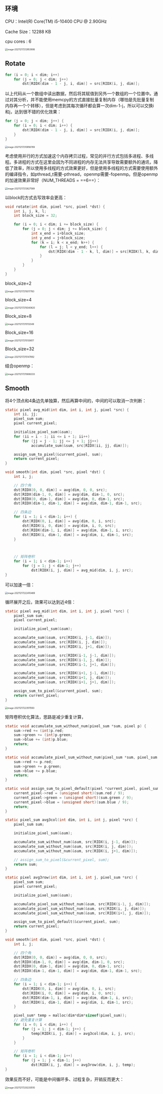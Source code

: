 ## 环境

CPU：Intel(R) Core(TM) i5-10400 CPU @ 2.90GHz

Cache Size：12288 KB

cpu cores       : 6

<img src="readme.assets/image-20211217212953906.png" alt="image-20211217212953906" style="zoom:50%;" />

## Rotate

```C
for (i = 0; i < dim; i++)
    for (j = 0; j < dim; j++)
        dst[RIDX(dim - 1 - j, i, dim)] = src[RIDX(i, j, dim)];
```

以上代码从一个数组中读出数据，然后将其赋值到另外一个数组的一个位置中。通过对其分析，并不能使用memcpy的方式直接批量复制内存（哪怕是先批量复制内存再一个个转移），但是考虑到其每次循环都会算一次dim-1-j，所以可以交换i和j，达到很不错的优化效果：

```c
for (j = 0; j < dim; j++) {
    for (i = 0; i < dim; i++) {
        dst[RIDX(dim - 1 - j, i, dim)] = src[RIDX(i, j, dim)];
    }
}
```

<img src="readme.assets/image-20211217210956789.png" alt="image-20211217210956789" style="zoom:50%;" />

考虑使用并行的方式加速这个内存拷贝过程，常见的并行方式包括多进程、多线程。多进程的方式在这里会因为不同进程的内存无法共享导致需要额外的通讯，降低了效率，所以使用多线程的方式效果更好，但是使用多线程的方式需要使用额外的编译指令，如pthread_t需要-pthread，openmp需要-fopenmp。但是openmp的加速效果非常好（NUM_THREADS = ==6==）：

<img src="readme.assets/image-20211217212627569.png" alt="image-20211217212627569" style="zoom:50%;" />

以block的方式去写效率会更高：

```C
void rotate(int dim, pixel *src, pixel *dst) {
    int i, j, k, l;
    int block_size = 32;

    for (i = 0; i < dim; i += block_size) {
        for (j = 0; j < dim; j += block_size) {
            int x_end = i+block_size;
            int y_end = j+block_size;
            for (k = i; k < x_end; k++) {
                for (l = j; l < y_end; l++) {
                    dst[RIDX(dim - 1 - k, l, dim)] = src[RIDX(l, k, dim)];
                }
            }
        }
    }
}
```

block_size=2

<img src="readme.assets/image-20211217215017783.png" alt="image-20211217215017783" style="zoom:50%;" />

block_size=4

<img src="readme.assets/image-20211217215040620.png" alt="image-20211217215040620" style="zoom:50%;" />

Block_size=8

<img src="readme.assets/image-20211217215112049.png" alt="image-20211217215112049" style="zoom:50%;" />

Block_size=16

<img src="readme.assets/image-20211217215130617.png" alt="image-20211217215130617" style="zoom:50%;" />

Block_size=32

<img src="readme.assets/image-20211217215147892.png" alt="image-20211217215147892" style="zoom:50%;" />

结合openmp：

<img src="readme.assets/image-20211217215906333.png" alt="image-20211217215906333" style="zoom:50%;" />

## Smooth

将4个顶点和4条边先单独算，然后再算中间的，中间的可以取消一次判断：

```C
static pixel avg_mid(int dim, int i, int j, pixel *src) {
    int ii, jj;
    pixel_sum sum;
    pixel current_pixel;

    initialize_pixel_sum(&sum);
    for (ii = i - 1; ii <= i + 1; ii++)
        for (jj = j - 1; jj <= j + 1; jj++)
            accumulate_sum(&sum, src[RIDX(ii, jj, dim)]);

    assign_sum_to_pixel(&current_pixel, sum);
    return current_pixel;
}

void smooth(int dim, pixel *src, pixel *dst) { 
    int i, j;

    // 四个角
    dst[RIDX(0, 0, dim)] = avg(dim, 0, 0, src);
    dst[RIDX(dim-1, 0, dim)] = avg(dim, dim-1, 0, src);
    dst[RIDX(0, dim-1, dim)] = avg(dim, 0, dim-1, src);
    dst[RIDX(dim-1, dim-1, dim)] = avg(dim, dim-1, dim-1, src);

    // 四条边
    for (i = 1; i < dim-1; i++) {
        dst[RIDX(0, i, dim)] = avg(dim, 0, i, src);
        dst[RIDX(i, 0, dim)] = avg(dim, i, 0, src);
        dst[RIDX(dim-1, i, dim)] = avg(dim, dim-1, i, src);
        dst[RIDX(i, dim-1, dim)] = avg(dim, i, dim-1, src);
    }

    

    // 矩阵卷积
    for (i = 1; i < dim-1; i++)
        for (j = 1; j < dim-1; j++)
            dst[RIDX(i, j, dim)] = avg_mid(dim, i, j, src);
}
```

可以加速一倍：

<img src="readme.assets/image-20211217222410469.png" alt="image-20211217222410469" style="zoom:50%;" />

循环展开之后，效果可以达到近4倍：

```C
static pixel avg_mid(int dim, int i, int j, pixel *src) {
    pixel_sum sum;
    pixel current_pixel;

    initialize_pixel_sum(&sum);

    accumulate_sum(&sum, src[RIDX(i, j-1, dim)]);
    accumulate_sum(&sum, src[RIDX(i, j, dim)]);
    accumulate_sum(&sum, src[RIDX(i, j+1, dim)]);

    accumulate_sum(&sum, src[RIDX(i-1, j-1, dim)]);
    accumulate_sum(&sum, src[RIDX(i-1, j, dim)]);
    accumulate_sum(&sum, src[RIDX(i-1, j+1, dim)]);

    accumulate_sum(&sum, src[RIDX(i+1, j-1, dim)]);
    accumulate_sum(&sum, src[RIDX(i+1, j, dim)]);
    accumulate_sum(&sum, src[RIDX(i+1, j+1, dim)]);

    assign_sum_to_pixel(&current_pixel, sum);
    return current_pixel;
}
```

<img src="readme.assets/image-20211217223511593.png" alt="image-20211217223511593" style="zoom:50%;" />

矩阵卷积优化算法，思路是减少重复计算，

```C
static void accumulate_sum_without_num(pixel_sum *sum, pixel p) {
    sum->red += (int)p.red;
    sum->green += (int)p.green;
    sum->blue += (int)p.blue;
    return;
}

static void accumulate_pixel_sum_without_num(pixel_sum *sum, pixel_sum p) {
    sum->red += p.red;
    sum->green += p.green;
    sum->blue += p.blue;
    return;
}

static void assign_sum_to_pixel_default(pixel *current_pixel, pixel_sum sum) {
    current_pixel->red = (unsigned short)(sum.red / 9);
    current_pixel->green = (unsigned short)(sum.green / 9);
    current_pixel->blue = (unsigned short)(sum.blue / 9);
    return;
}

static pixel_sum avg3col(int dim, int i, int j, pixel *src) {
    pixel_sum sum;

    initialize_pixel_sum(&sum);

    accumulate_sum_without_num(&sum, src[RIDX(i, j-1, dim)]);
    accumulate_sum_without_num(&sum, src[RIDX(i, j, dim)]);
    accumulate_sum_without_num(&sum, src[RIDX(i, j+1, dim)]);

    // assign_sum_to_pixel(&current_pixel, sum);
    return sum;
}

static pixel avg3row(int dim, int i, int j, pixel_sum *src) {
    pixel_sum sum;
    pixel current_pixel;

    initialize_pixel_sum(&sum);

    accumulate_pixel_sum_without_num(&sum, src[RIDX(i-1, j, dim)]);
    accumulate_pixel_sum_without_num(&sum, src[RIDX(i, j, dim)]);
    accumulate_pixel_sum_without_num(&sum, src[RIDX(i+1, j, dim)]);

    assign_sum_to_pixel_default(&current_pixel, sum);
    return current_pixel;
}

void smooth(int dim, pixel *src, pixel *dst) { 
    int i, j;

    // 四个角
    dst[RIDX(0, 0, dim)] = avg(dim, 0, 0, src);
    dst[RIDX(dim-1, 0, dim)] = avg(dim, dim-1, 0, src);
    dst[RIDX(0, dim-1, dim)] = avg(dim, 0, dim-1, src);
    dst[RIDX(dim-1, dim-1, dim)] = avg(dim, dim-1, dim-1, src);

    // 四条边
    for (i = 1; i < dim-1; i++) {
        dst[RIDX(0, i, dim)] = avg(dim, 0, i, src);
        dst[RIDX(i, 0, dim)] = avg(dim, i, 0, src);
        dst[RIDX(dim-1, i, dim)] = avg(dim, dim-1, i, src);
        dst[RIDX(i, dim-1, dim)] = avg(dim, i, dim-1, src);
    }

    pixel_sum* temp = malloc(dim*dim*sizeof(pixel_sum));
    // 避免重复计算
    for (i = 0; i < dim; i++) {
        for (j = 1; j < dim-1; j++) {
            temp[RIDX(i, j, dim)] = avg3col(dim, i, j, src);
        }
    }

    // 矩阵卷积
    for (i = 1; i < dim-1; i++)
        for (j = 1; j < dim-1; j++)
            dst[RIDX(i, j, dim)] = avg3row(dim, i, j, temp);
}
```

效果反而不好，可能是中间循环多、过程复杂，开销反而更大：

<img src="readme.assets/image-20211217230230510.png" alt="image-20211217230230510" style="zoom:50%;" />

